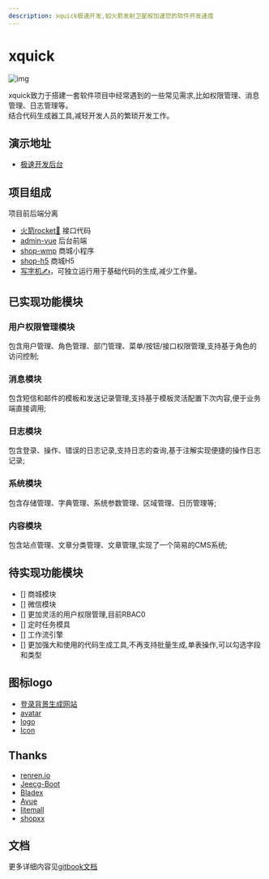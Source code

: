 ```yaml
---
description: xquick极速开发,如火箭发射卫星般加速您的软件开发速度
---
```


# xquick
![img](https://cdn4.iconfinder.com/data/icons/space-and-astronomy-1/800/rocket-128.png)

xquick致力于搭建一套软件项目中经常遇到的一些常见需求,比如权限管理、消息管理、日志管理等。     
结合代码生成器工具,减轻开发人员的繁琐开发工作。

## 演示地址
* [极速开发后台](http://xquick.nb6868.com)

## 项目组成
项目前后端分离

* [火箭rocket🚀](https://github.com/zhangchaoxu/xquick/tree/master/rocket) 接口代码
* [admin-vue](https://github.com/zhangchaoxu/xquick/tree/master/admin-vue) 后台前端
* [shop-wmp](https://github.com/zhangchaoxu/xquick/tree/master/shop-wmp) 商城小程序
* [shop-h5](https://github.com/zhangchaoxu/xquick/tree/master/shop-h5) 商城H5
* [写字机✍](https://github.com/zhangchaoxu/xquick/tree/master/typewriter)，可独立运行用于基础代码的生成,减少工作量。

## 已实现功能模块
### 用户权限管理模块
包含用户管理、角色管理、部门管理、菜单/按钮/接口权限管理,支持基于角色的访问控制;

### 消息模块
包含短信和邮件的模板和发送记录管理,支持基于模板灵活配置下次内容,便于业务端直接调用;

### 日志模块
包含登录、操作、错误的日志记录,支持日志的查询,基于注解实现便捷的操作日志记录;

### 系统模块
包含存储管理、字典管理、系统参数管理、区域管理、日历管理等;

### 内容模块
包含站点管理、文章分类管理、文章管理,实现了一个简易的CMS系统;

## 待实现功能模块
* [] 商城模块
* [] 微信模块
* [] 更加灵活的用户权限管理,目前RBAC0
* [] 定时任务模具
* [] 工作流引擎
* [] 更加强大和使用的代码生成工具,不再支持批量生成,单表操作,可以勾选字段和类型

## 图标logo
* [登录背景生成网站](https://trianglify.io)
* [avatar](https://www.iconfinder.com/iconsets/business-avatar-1)
* [logo](https://www.iconfinder.com/icons/2120156/astronaut_astronomy_rocket_science_space_icon)
* [Icon](https://www.iconfont.cn/collections/detail?cid=9402)


## Thanks
* [renren.io](https://www.renren.io/)
* [Jeecg-Boot](http://www.jeecg.com/)
* [Bladex](https://bladex.vip/#/)
* [Avue](https://avuejs.com/)
* [litemall](https://github.com/linlinjava/litemall)
* [shopxx](https://www.shopxx.net/products/shopxx-b2b2c)

## 文档 
更多详细内容见[gitbook文档](https://zhangchaoxu.gitbook.io/xquick/)